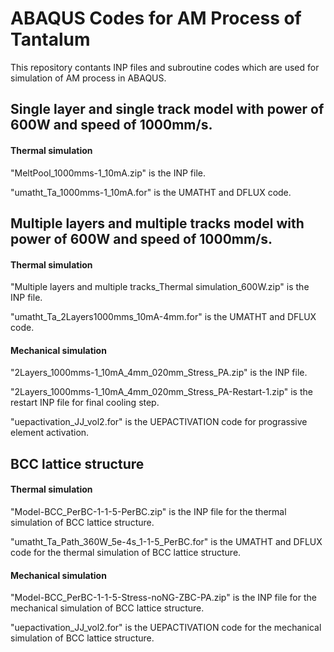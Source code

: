 # ABAQUS Codes for AM Process of Tantalum
This repository contants INP files and subroutine codes which are used for simulation of AM process in ABAQUS.


## Single layer and single track model with power of 600W and speed of 1000mm/s.
#### Thermal simulation
"MeltPool_1000mms-1_10mA.zip"  is the INP file.

"umatht_Ta_1000mms-1_10mA.for" is the UMATHT and DFLUX code.


## Multiple layers and multiple tracks model with power of 600W and speed of 1000mm/s.
#### Thermal simulation
"Multiple layers and multiple tracks_Thermal simulation_600W.zip"  is the INP file.

"umatht_Ta_2Layers1000mms_10mA-4mm.for" is the UMATHT and DFLUX code.

#### Mechanical simulation
"2Layers_1000mms-1_10mA_4mm_020mm_Stress_PA.zip" is the INP file.

"2Layers_1000mms-1_10mA_4mm_020mm_Stress_PA-Restart-1.zip" is the restart INP file for final cooling step.

"uepactivation_JJ_vol2.for" is the UEPACTIVATION code for prograssive element activation.

## BCC lattice structure
#### Thermal simulation
"Model-BCC_PerBC-1-1-5-PerBC.zip" is the INP file for the thermal simulation of BCC lattice structure.

"umatht_Ta_Path_360W_5e-4s_1-1-5_PerBC.for" is the UMATHT and DFLUX code for the thermal simulation of BCC lattice structure.

#### Mechanical simulation
"Model-BCC_PerBC-1-1-5-Stress-noNG-ZBC-PA.zip" is the INP file for the mechanical simulation of BCC lattice structure.

"uepactivation_JJ_vol2.for" is the UEPACTIVATION code for the mechanical simulation of BCC lattice structure.
